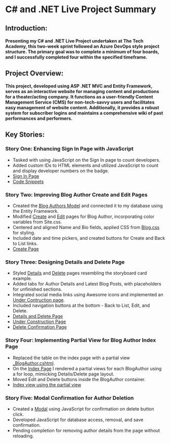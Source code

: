 # C# and .NET Live Project Summary
## Introduction:
#### Presenting my C# and .NET Live Project undertaken at The Tech Academy, this two-week sprint followed an Azure DevOps style project structure. The primary goal was to complete a minimum of four boards, and I successfully completed four within the specified timeframe.
## Project Overview:
#### This project, developed using ASP .NET MVC and Entity Framework, serves as an interactive website for managing content and productions for a theater/acting company. It functions as a user-friendly Content Management Service (CMS) for non-tech-savvy users and facilitates easy management of website content. Additionally, it provides a robust system for subscriber logins and maintains a comprehensive wiki of past performances and performers.
## Key Stories:
### Story One: Enhancing Sign In Page with JavaScript
- Tasked with using JavaScript on the Sign In page to count developers.
- Added custom IDs to HTML elements and utilized JavaScript to count and display developer numbers on the badge.
- [Sign In Page](images/SignIn.jpg)
- [Code Snippets](images/SignInCountCode.jpg)
### Story Two: Improving Blog Author Create and Edit Pages
- Created the [Blog Authors Model](TheatreCMS3/Areas/Blog/Models/BlogAuthor.cs) and connected it to my database using the Entity Framework.
- Modified [Create](TheatreCMS3/Areas/Blog/Views/BlogAuthors/Create.cshtml) and [Edit](TheatreCMS3/Areas/Blog/Views/BlogAuthors/Edit.cshtml) pages for Blog Author, incorporating color variables from Site.css.
- Centered and aligned Name and Bio fields, applied CSS from [Blog.css](TheatreCMS3/Content/Areas/Blog.css) for styling.
- Included date and time pickers, and created buttons for Create and Back to List links.
- [Create Page](images/CreatePage.jpg)
### Story Three: Designing Details and Delete Page
- Styled [Details](TheatreCMS3/Areas/Blog/Views/BlogAuthors/Details.cshtml) and [Delete](TheatreCMS3/Areas/Blog/Views/BlogAuthors/Delete.cshtml) pages resembling the storyboard card example.
- Added tabs for Author Details and Latest Blog Posts, with placeholders for unfinished sections.
- Integrated social media links using Awesome icons and implemented an [Under Contruction page](TheatreCMS3/Areas/Blog/Views/BlogAuthors/UnderConstruction.cshtml).
- Included navigation buttons at the bottom - Back to List, Edit, and Delete.
- [Details and Delete Page](images/DetailsDeletePage.jpg)
- [Under Construction Page](images/UnderConstructionPage.jpg)
- [Delete Confirmation Page](images/DeleteConfirmPage.jpg)
### Story Four: Implementing Partial View for Blog Author Index Page
- Replaced the table on the index page with a partial view [_BlogAuthor.cshtml](TheatreCMS3/Areas/Blog/Views/Shared/_BlogAuthor.cshtml).                           
- On the [Index Page](TheatreCMS3/Areas/Blog/Views/BlogAuthors/Index.cshtml) I rendered a partial views for each BlogAuthor using a for loop, mimicking Details/Delete page layout.
-	Moved Edit and Delete buttons inside the BlogAuthor container.
-	[Index view using the partial view](images/IndexPartialViewPage.jpg)
### Story Five: Modal Confirmation for Author Deletion
- Created a [Modal](TheatreCMS3/Scripts/Areas/Blog.js) using JavaScript for confirmation on delete button click.
-	Developed JavaScript for database access, removal, and save confirmation.
-	Pending completion for removing author details from the page without reloading.

